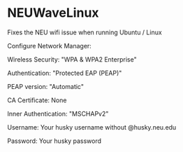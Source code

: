 # NEUWaveLinux


Fixes the NEU wifi issue when running Ubuntu / Linux

Configure Network Manager:

Wireless Security: "WPA & WPA2 Enterprise"

Authentication: "Protected EAP (PEAP)"

PEAP version: "Automatic"

CA Certificate: None

Inner Authentication: "MSCHAPv2"

Username: Your husky username without @husky.neu.edu

Password: Your husky password
